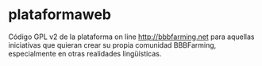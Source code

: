 # plataformaweb
Código GPL v2 de la plataforma on line http://bbbfarming.net para aquellas iniciativas que quieran crear su propia comunidad BBBFarming, especialmente en otras realidades lingüísticas.
